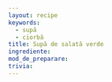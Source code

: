 ```yaml
---
layout: recipe
keywords:
  - supă
  - ciorbă
title: Supă de salată verde
ingrediente:
mod_de_preparare:
trivia:
---
```

